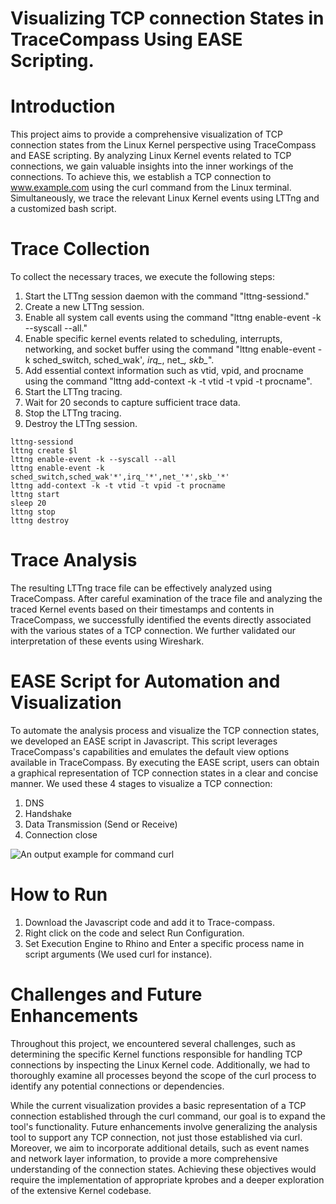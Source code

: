 # Visualizing TCP connection States in TraceCompass Using EASE Scripting.

# Introduction
This project aims to provide a comprehensive visualization of TCP connection states from the Linux Kernel perspective using TraceCompass and EASE scripting. By analyzing Linux Kernel events related to TCP connections, we gain valuable insights into the inner workings of the connections. To achieve this, we establish a TCP connection to www.example.com using the curl command from the Linux terminal. Simultaneously, we trace the relevant Linux Kernel events using LTTng and a customized bash script.

# Trace Collection
To collect the necessary traces, we execute the following steps:
1. Start the LTTng session daemon with the command "lttng-sessiond."
2. Create a new LTTng session.
3. Enable all system call events using the command "lttng enable-event -k --syscall --all."
4. Enable specific kernel events related to scheduling, interrupts, networking, and socket buffer using the command "lttng enable-event -k sched_switch, sched_wak'*, irq_*, net_*, skb_*".
5. Add essential context information such as vtid, vpid, and procname using the command "lttng add-context -k -t vtid -t vpid -t procname".
6. Start the LTTng tracing.
7. Wait for 20 seconds to capture sufficient trace data.
8. Stop the LTTng tracing.
9. Destroy the LTTng session.

```
lttng-sessiond
lttng create $l
lttng enable-event -k --syscall --all
lttng enable-event -k sched_switch,sched_wak'*',irq_'*',net_'*',skb_'*'
lttng add-context -k -t vtid -t vpid -t procname
lttng start
sleep 20
lttng stop
lttng destroy
```

# Trace Analysis
The resulting LTTng trace file can be effectively analyzed using TraceCompass. After careful examination of the trace file and analyzing the traced Kernel events based on their timestamps and contents in TraceCompass, we successfully identified the events directly associated with the various states of a TCP connection. We further validated our interpretation of these events using Wireshark.

# EASE Script for Automation and Visualization
To automate the analysis process and visualize the TCP connection states, we developed an EASE script in Javascript. This script leverages TraceCompass's capabilities and emulates the default view options available in TraceCompass. By executing the EASE script, users can obtain a graphical representation of TCP connection states in a clear and concise manner.
We used these 4 stages to visualize a TCP connection: 

1. DNS
2. Handshake
3. Data Transmission (Send or Receive)
4. Connection close

![An output example for command curl](https://github.com/Mohammad-h78/PacketTracing/blob/main/Results/ease_screenshot.png?raw=true)

# How to Run
1. Download the Javascript code and add it to Trace-compass. 
2. Right click on the code and select Run Configuration.
3. Set Execution Engine to Rhino and Enter a specific process name in script arguments (We used curl for instance).

# Challenges and Future Enhancements
Throughout this project, we encountered several challenges, such as determining the specific Kernel functions responsible for handling TCP connections by inspecting the Linux Kernel code. Additionally, we had to thoroughly examine all processes beyond the scope of the curl process to identify any potential connections or dependencies. 

While the current visualization provides a basic representation of a TCP connection established through the curl command, our goal is to expand the tool's functionality. Future enhancements involve generalizing the analysis tool to support any TCP connection, not just those established via curl. Moreover, we aim to incorporate additional details, such as event names and network layer information, to provide a more comprehensive understanding of the connection states. Achieving these objectives would require the implementation of appropriate kprobes and a deeper exploration of the extensive Kernel codebase.
